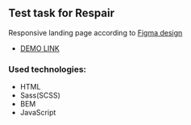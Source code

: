 ## Test task for Respair

Responsive landing page according to [Figma design](https://www.figma.com/file/2mK8wnoMO5xpOYRnqzYIYy/Test-task-for-Front-end?type=design&node-id=1%3A89&t=lvLJr0tTNnHRTqX6-1)


   - [DEMO LINK](https://Andrii-Kuzmenko.github.io/test_task_for_respair/)

### Used technologies:

- HTML
- Sass(SCSS)
- BEM
- JavaScript
